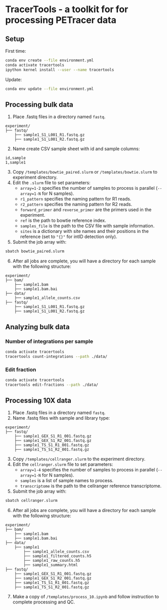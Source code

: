 # TracerTools - a toolkit for for processing PETracer data

## Setup

First time:

```bash
conda env create --file environment.yml
conda activate tracertools
ipython kernel install --user --name tracertools
```

Update:

```bash
conda env update --file environment.yml
```

## Processing bulk data

1. Place .fastq files in a directory named `fastq`.
```
experiment/
├── fastq/
    ├── sample1_S1_L001_R1.fastq.gz
    ├── sample1_S1_L001_R2.fastq.gz
```
2. Name create CSV sample sheet with id and sample columns:
```
id,sample
1,sample1
```
3. Copy `/templates/bowtie_paired.slurm` or `/templates/bowtie.slurm` to experiment directory.
4. Edit the `.slurm` file to set parameters:
   - `array=1-2` specifies the number of samples to process is parallel (`--array=1-N` for N samples).
   - `r1_pattern` specifies the naming pattern for R1 reads.
   - `r2_pattern` specifies the naming pattern for R2 reads.
   - `forward_primer` and `reverse_primer` are the primers used in the experiment.
   - `ref` is the path to bowtie reference index.
   - `samples_file` is the path to the CSV file with sample information.
   - `sites` is a dictionary with site names and their positions in the reference (set to `"{}"` for intID detection only).
5. Submit the job array with:
```bash
sbatch bowtie_paired.slurm
```
6. After all jobs are complete, you will have a directory for each sample with the following structure:
```
experiment/
├── bam/
    ├── sample1.bam
    ├── sample1.bam.bai
├── data/
    ├── sample1_allele_counts.csv
├── fastq/
    ├── sample1_S1_L001_R1.fastq.gz
    ├── sample1_S1_L001_R2.fastq.gz
```

## Analyzing bulk data

### Number of integrations per sample

```bash
conda activate tracertools
tracertools count-integrations --path ./data/
```

### Edit fraction

```bash
conda activate tracertools
tracertools edit-fractions --path ./data/
```

## Processing 10X data

1. Place .fastq files in a directory named `fastq`.
2. Name .fastq files with sample and library type:
```
experiment/
├── fastq/
    ├── sample1_GEX_S1_R1_001.fastq.gz
    ├── sample1_GEX_S1_R2_001.fastq.gz
    ├── sample1_TS_S1_R1_001.fastq.gz
    ├── sample1_TS_S1_R2_001.fastq.gz
```
3. Copy `/templates/cellranger.slurm` to the experiment directory.
4. Edit the `cellranger.slurm` file to set parameters:
   - `array=1-4` specifies the number of samples to process in parallel (`--array=1-N` for N samples).
   - `samples` is a list of sample names to process.
   - `transcriptome` is the path to the cellranger reference transcriptome.
5. Submit the job array with:
```bash
sbatch cellranger.slurm
```
6. After all jobs are complete, you will have a directory for each sample with the following structure:
```
experiment/
├── bam/
    ├── sample1.bam
    ├── sample1.bam.bai
├── data/
    ├── sample1
        ├── sample1_allele_counts.csv
        ├── sample1_filtered_counts.h5
        ├── sample1_raw_counts.h5
        ├── sample1_summary.html
├── fastq/
    ├── sample1_GEX_S1_R1_001.fastq.gz
    ├── sample1_GEX_S1_R2_001.fastq.gz
    ├── sample1_TS_S1_R1_001.fastq.gz
    ├── sample1_TS_S1_R2_001.fastq.gz
```
7. Make a copy of `/templates/process_10.ipynb` and follow instruction to complete processing and QC.
